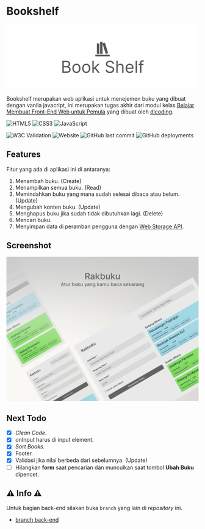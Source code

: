 # Bookshelf

![Bookshelf image](./img/bookshelf.jpg)

Bookshelf merupakan web aplikasi untuk menejemen buku yang dibuat dengan vanila javacript, ini merupakan tugas akhir dari modul kelas [Belajar Membuat Front-End Web untuk Pemula](https://www.dicoding.com/academies/315) yang dibuat oleh [dicoding](https://www.dicoding.com/).

![HTML5](https://img.shields.io/badge/html5-%23E34F26.svg?style=for-the-badge&logo=html5&logoColor=white) ![CSS3](https://img.shields.io/badge/css3-%231572B6.svg?style=for-the-badge&logo=css3&logoColor=white) ![JavaScript](https://img.shields.io/badge/javascript-%23323330.svg?style=for-the-badge&logo=javascript&logoColor=%23F7DF1E)

![W3C Validation](https://img.shields.io/w3c-validation/html?targetUrl=https%3A%2F%2Fnnivxix.github.io%2Fbookshelf%2F) ![Website](https://img.shields.io/website?down_color=gray&down_message=offline&up_color=green&up_message=online&url=https%3A%2F%2Fnnivxix.github.io%2Fbookshelf%2F) ![GitHub last commit](https://img.shields.io/github/last-commit/nnivxix/bookshelf?style=flat-square) ![GitHub deployments](https://img.shields.io/github/deployments/nnivxix/bookshelf/github-pages?label=deploy)

## Features

Fitur yang ada di aplikasi ini di antaranya:

1. Menambah buku. (Create)
2. Menampilkan semua buku. (Read)
3. Memindahkan buku yang mana sudah selesai dibaca atau belum. (Update)
4. Mengubah konten buku. (Update)
5. Menghapus buku jika sudah tidak dibutuhkan lagi. (Delete)
6. Mencari buku.
7. Menyimpan data di peramban pengguna dengan [Web Storage API](https://developer.mozilla.org/en-US/docs/Web/API/Web_Storage_API).

## Screenshot

![Shot](/img/shot.png)

## Next Todo

- [x] *Clean Code*.
- [x] onInput harus di input element.
- [x] *Sort Books.*
- [x] Footer.
- [x] Validasi jika nilai berbeda dari sebelumnya. (Update)
- [ ] Hilangkan **form** saat pencarian dan munculkan saat tombol **Ubah Buku** dipencet.

## ⚠ Info ⚠

Untuk bagian back-end silakan buka `branch` yang lain di *repository* ini.

- [branch back-end](https://github.com/nnivxix/bookshelf/tree/main)
